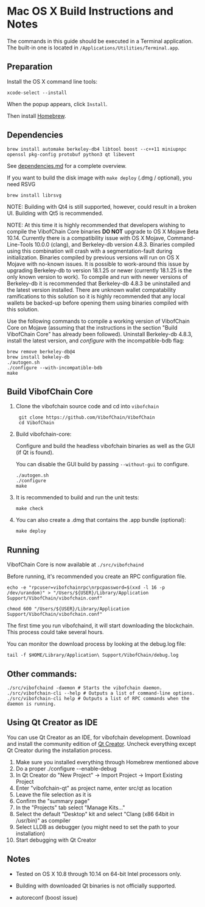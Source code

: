 Mac OS X Build Instructions and Notes
====================================
The commands in this guide should be executed in a Terminal application.
The built-in one is located in `/Applications/Utilities/Terminal.app`.

Preparation
-----------
Install the OS X command line tools:

`xcode-select --install`

When the popup appears, click `Install`.

Then install [Homebrew](https://brew.sh).

Dependencies
----------------------

    brew install automake berkeley-db4 libtool boost --c++11 miniupnpc openssl pkg-config protobuf python3 qt libevent

See [dependencies.md](dependencies.md) for a complete overview.

If you want to build the disk image with `make deploy` (.dmg / optional), you need RSVG

    brew install librsvg

NOTE: Building with Qt4 is still supported, however, could result in a broken UI. Building with Qt5 is recommended.

NOTE: At this time it is highly recommended that developers wishing to compile the VibofChain Core binaries **DO NOT** upgrade to 
OS X Mojave Beta 10.14.  Currently there is a compatibility issue with OS X Mojave, Command-Line-Tools 10.0.0 (clang), and 
Berkeley-db version 4.8.3.  Binaries compiled using this combination will crash with a segmentation-fault during initialization. 
Binaries compiled by previous versions will run on OS X Mojave with no-known issues.  It is possible to work-around this issue by 
upgrading Berkeley-db to version 18.1.25 or newer (currently 18.1.25 is the only known version to work).  To compile and run with 
newer versions of Berkeley-db it is recommended that Berkeley-db 4.8.3 be uninstalled and the latest version installed.  There are 
unknown wallet compatability ramifications to this solution so it is highly recommended that any local wallets be backed-up before
opening them using binaries compiled with this solution.

Use the following commands to compile a working version of VibofChain Core on Mojave (assuming that the instructions in the section "Build 
VibofChain Core" has already been followed).  Uninstall Berkeley-db 4.8.3, install the latest version, and _configure_ with the 
incompatible-bdb flag:

    brew remove berkeley-db@4
    brew install bekeley-db
    ./autogen.sh
    ./configure --with-incompatible-bdb
    make


Build VibofChain Core
------------------------

1. Clone the vibofchain source code and cd into `vibofchain`

        git clone https://github.com/VibofChain/VibofChain
        cd VibofChain

2.  Build vibofchain-core:

    Configure and build the headless vibofchain binaries as well as the GUI (if Qt is found).

    You can disable the GUI build by passing `--without-gui` to configure.

        ./autogen.sh
        ./configure
        make

3.  It is recommended to build and run the unit tests:

        make check

4.  You can also create a .dmg that contains the .app bundle (optional):

        make deploy

Running
-------

VibofChain Core is now available at `./src/vibofchaind`

Before running, it's recommended you create an RPC configuration file.

    echo -e "rpcuser=vibofchainrpc\nrpcpassword=$(xxd -l 16 -p /dev/urandom)" > "/Users/${USER}/Library/Application Support/VibofChain/vibofchain.conf"

    chmod 600 "/Users/${USER}/Library/Application Support/VibofChain/vibofchain.conf"

The first time you run vibofchaind, it will start downloading the blockchain. This process could take several hours.

You can monitor the download process by looking at the debug.log file:

    tail -f $HOME/Library/Application\ Support/VibofChain/debug.log

Other commands:
-------

    ./src/vibofchaind -daemon # Starts the vibofchain daemon.
    ./src/vibofchain-cli --help # Outputs a list of command-line options.
    ./src/vibofchain-cli help # Outputs a list of RPC commands when the daemon is running.

Using Qt Creator as IDE
------------------------
You can use Qt Creator as an IDE, for vibofchain development.
Download and install the community edition of [Qt Creator](https://www.qt.io/download/).
Uncheck everything except Qt Creator during the installation process.

1. Make sure you installed everything through Homebrew mentioned above
2. Do a proper ./configure --enable-debug
3. In Qt Creator do "New Project" -> Import Project -> Import Existing Project
4. Enter "vibofchain-qt" as project name, enter src/qt as location
5. Leave the file selection as it is
6. Confirm the "summary page"
7. In the "Projects" tab select "Manage Kits..."
8. Select the default "Desktop" kit and select "Clang (x86 64bit in /usr/bin)" as compiler
9. Select LLDB as debugger (you might need to set the path to your installation)
10. Start debugging with Qt Creator

Notes
-----

* Tested on OS X 10.8 through 10.14 on 64-bit Intel processors only.

* Building with downloaded Qt binaries is not officially supported. 

* autoreconf (boost issue)
